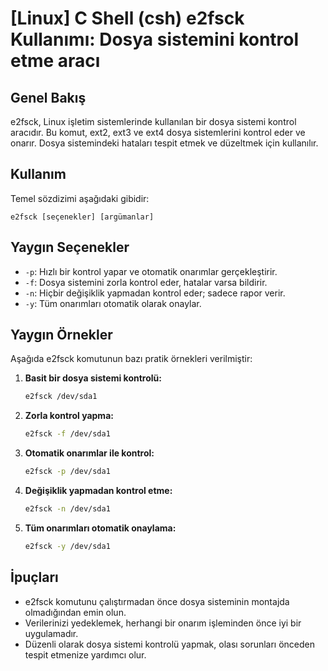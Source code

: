 # [Linux] C Shell (csh) e2fsck Kullanımı: Dosya sistemini kontrol etme aracı

## Genel Bakış
e2fsck, Linux işletim sistemlerinde kullanılan bir dosya sistemi kontrol aracıdır. Bu komut, ext2, ext3 ve ext4 dosya sistemlerini kontrol eder ve onarır. Dosya sistemindeki hataları tespit etmek ve düzeltmek için kullanılır.

## Kullanım
Temel sözdizimi aşağıdaki gibidir:
```
e2fsck [seçenekler] [argümanlar]
```

## Yaygın Seçenekler
- `-p`: Hızlı bir kontrol yapar ve otomatik onarımlar gerçekleştirir.
- `-f`: Dosya sistemini zorla kontrol eder, hatalar varsa bildirir.
- `-n`: Hiçbir değişiklik yapmadan kontrol eder; sadece rapor verir.
- `-y`: Tüm onarımları otomatik olarak onaylar.

## Yaygın Örnekler
Aşağıda e2fsck komutunun bazı pratik örnekleri verilmiştir:

1. **Basit bir dosya sistemi kontrolü:**
   ```bash
   e2fsck /dev/sda1
   ```

2. **Zorla kontrol yapma:**
   ```bash
   e2fsck -f /dev/sda1
   ```

3. **Otomatik onarımlar ile kontrol:**
   ```bash
   e2fsck -p /dev/sda1
   ```

4. **Değişiklik yapmadan kontrol etme:**
   ```bash
   e2fsck -n /dev/sda1
   ```

5. **Tüm onarımları otomatik onaylama:**
   ```bash
   e2fsck -y /dev/sda1
   ```

## İpuçları
- e2fsck komutunu çalıştırmadan önce dosya sisteminin montajda olmadığından emin olun.
- Verilerinizi yedeklemek, herhangi bir onarım işleminden önce iyi bir uygulamadır.
- Düzenli olarak dosya sistemi kontrolü yapmak, olası sorunları önceden tespit etmenize yardımcı olur.